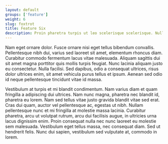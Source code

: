 ```yaml
---
layout: default
groups: ['feature']
weight: 6
slug: foxtrot
title: Feature Six
description: Proin pharetra turpis ut leo scelerisque scelerisque. Nullam sit amet sem et ante tempor sagittis sed a dui. Nulla hendrerit, ipsum a volutpat lobortis, magna neque dictum lacus, eu tempor tellus nisl luctus dolor. Quisque eget lacus pellentesque elit auctor placerat eu nec nibh. Nullam bibendum nulla eu urna vehicula bibendum.
---
```

Nam eget ornare dolor. Fusce ornare nisi eget tellus bibendum convallis. Pellentesque nibh dui, varius sed laoreet sit amet, elementum rhoncus diam. Curabitur commodo fermentum lacus vitae malesuada. Aliquam sagittis dui sit amet magna porttitor quis mollis turpis feugiat. Nunc lacinia aliquam justo eu consectetur. Nulla facilisi. Sed dapibus, odio a consequat ultrices, risus dolor ultrices enim, sit amet vehicula purus tellus et ipsum. Aenean sed odio id neque pellentesque tincidunt vitae id massa.

Vestibulum at turpis et mi blandit condimentum. Nam varius diam et quam fringilla a adipiscing dui ultrices. Nam nunc magna, pharetra nec blandit id, pharetra eu lorem. Nam sed tellus vitae justo gravida blandit vitae sed erat. Cras dui quam, auctor vel pellentesque ac, egestas ut nibh. Nullam pellentesque nunc et mi fringilla at molestie massa lacinia. Curabitur pharetra, arcu ut volutpat rutrum, arcu dui facilisis augue, in ultricies urna lacus dignissim enim. Proin consequat nulla nec nunc laoreet eu molestie sem malesuada. Vestibulum eget tellus massa, nec consequat diam. Sed ut hendrerit felis. Nunc dui sapien, vestibulum sed vulputate at, commodo in lorem.
